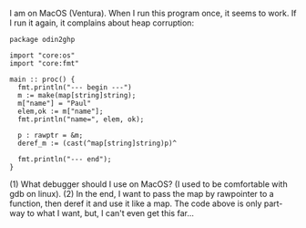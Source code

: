 I am on MacOS (Ventura).  When I run this program once, it seems to work.  If I run it again, it complains about heap corruption:
```
package odin2ghp

import "core:os"
import "core:fmt"

main :: proc() {
  fmt.println("--- begin ---")
  m := make(map[string]string);
  m["name"] = "Paul"
  elem,ok := m["name"];
  fmt.println("name=", elem, ok);

  p : rawptr = &m;
  deref_m := (cast(^map[string]string)p)^

  fmt.println("--- end");
}
```
(1) What debugger should I use on MacOS?  (I used to be comfortable with gdb on linux).
(2) In the end, I want to pass the map by rawpointer to a function, then deref it and use it like a map.  The code above is only part-way to what I want, but, I can't even get this far...
